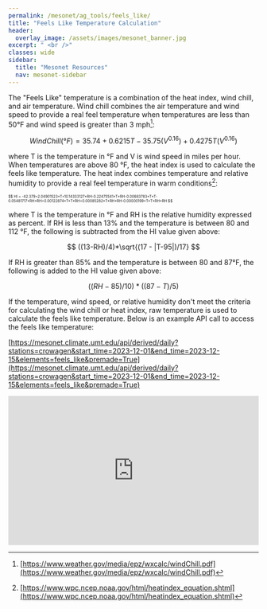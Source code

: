 ```yaml
---
permalink: /mesonet/ag_tools/feels_like/
title: "Feels Like Temperature Calculation"
header:
  overlay_image: /assets/images/mesonet_banner.jpg
excerpt: " <br />"
classes: wide
sidebar:
  title: "Mesonet Resources"
  nav: mesonet-sidebar
---
```


The "Feels Like" temperature is a combination of the heat index, wind chill, and air temperature. Wind chill combines the air temperature and wind speed to provide a real feel temperature when temperatures are less than 50°F and wind speed is greater than 3 mph[^1]:  

$$
Wind Chill (°F) = 35.74 + 0.6215T -35.75(V^0.16)+0.4275T(V^0.16) 
$$

where T is the temperature in °F and V is wind speed in miles per hour. When temperatures are above 80 °F, the heat index is used to calculate the feels like temperature. The heat index combines temperature and relative humidity to provide a real feel temperature in warm conditions[^2]:

<span style="font-size: 0.45rem">
$$
HI = -42.379+2.04901523*T+10.14333127*RH-0.22475541*T*RH-0.00683783*T*T-0.05481717*RH*RH+0.00122874*T*T*RH+0.00085282*T*RH*RH-0.00000199*T*T*RH*RH
$$
</span>

where T is the temperature in °F and RH is the relative humidity expressed as percent. If RH is less than 13% and the temperature is between 80 and 112 °F, the following is subtracted from the HI value given above:

$$
((13-RH)/4)*\sqrt{(17 - |T-95|)/17}
$$

If RH is greater than 85% and the temperature is between 80 and 87°F, the following is added to the HI value given above:

$$
((RH-85)/10)*((87-T)/5)
$$

If the temperature, wind speed, or relative humidity don't meet the criteria for calculating the wind chill or heat index, raw temperature is used to calculate the feels like temperature. Below is an example API call to access the feels like temperature:

[https://mesonet.climate.umt.edu/api/derived/daily?stations=crowagen&start_time=2023-12-01&end_time=2023-12-15&elements=feels_like&premade=True](https://mesonet.climate.umt.edu/api/derived/daily?stations=crowagen&start_time=2023-12-01&end_time=2023-12-15&elements=feels_like&premade=True)
<div style="width: 100%; height: 300px;"><iframe style="width: 100%; height: 300px;" src="https://mesonet.climate.umt.edu/api/derived/daily?stations=crowagen&start_time=2023-12-01&end_time=2023-12-15&elements=feels_like&premade=True" frameborder="0px"></iframe></div>

[^1]: [https://www.weather.gov/media/epz/wxcalc/windChill.pdf](https://www.weather.gov/media/epz/wxcalc/windChill.pdf)
[^2]: [https://www.wpc.ncep.noaa.gov/html/heatindex_equation.shtml](https://www.wpc.ncep.noaa.gov/html/heatindex_equation.shtml)